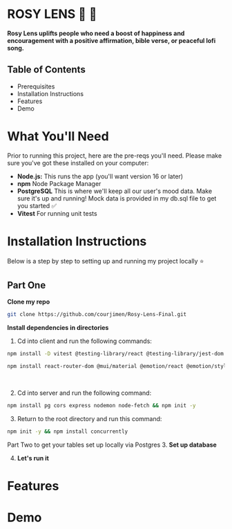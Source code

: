 # ROSY LENS 🌹 🥀

**Rosy Lens uplifts people who need a boost of happiness and encouragement with a positive affirmation, bible verse, or peaceful lofi song.**

## Table of Contents
- Prerequisites
- Installation Instructions
- Features
- Demo

# What You'll Need 
Prior to running this project, here are the pre-reqs you'll need. Please make sure you've got these installed on your computer:

* **Node.js:** This runs the app (you'll want version 16 or later)
* **npm** Node Package Manager
* **PostgreSQL** This is where we'll keep all our user's mood data. Make sure it's up and running! Mock data is provided in my db.sql file to get you started ✅
* **Vitest** For running unit tests

# Installation Instructions
Below is a step by step to setting up and running my project locally ⭐️

## Part One

**Clone my repo**
```bash
git clone https://github.com/courjimen/Rosy-Lens-Final.git
```

**Install dependencies in directories**

1. Cd into client and run the following commands: 
```bash
npm install -D vitest @testing-library/react @testing-library/jest-dom
```

```bash
npm install react-router-dom @mui/material @emotion/react @emotion/styled
```
<br/>

2. Cd into server and run the following command:
```bash
npm install pg cors express nodemon node-fetch && npm init -y
```

3. Return to the root directory and run this command:
```bash
npm init -y && npm install concurrently
```

Part Two to get your tables set up locally via Postgres
3. **Set up database**

4. **Let's run it**

# Features

# Demo


